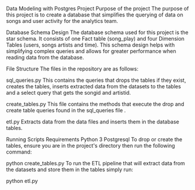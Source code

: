 Data Modeling with Postgres Project
Purpose of the project
The purpose of this project is to create a database that simplifies the querying of data on songs and user activity for the analytics team.

Database Schema Design
The database schema used for this project is the star schema. It consists of one Fact table (song_play) and four Dimension Tables (users, songs artists and time). This schema design helps with simplifying complex queries and allows for greater performance when reading data from the database.

File Structure
The files in the repository are as follows:

sql_queries.py
This contains the queries that drops the tables if they exist, creates the tables, inserts extracted data from the datasets to the tables and a select query that gets the songid and artistid.

create_tables.py
This file contains the methods that execute the drop and create table queries found in the sql_queries file .

etl.py
Extracts data from the data files and inserts them in the database tables.

Running Scripts
Requirements
Python 3
Postgresql
To drop or create the tables, ensure you are in the project's directory then run the following command:

python create_tables.py
To run the ETL pipeline that will extract data from the datasets and store them in the tables simply run:

python etl.py